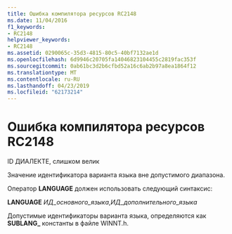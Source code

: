 ```yaml
---
title: Ошибка компилятора ресурсов RC2148
ms.date: 11/04/2016
f1_keywords:
- RC2148
helpviewer_keywords:
- RC2148
ms.assetid: 0290065c-35d3-4815-80c5-40bf7132ae1d
ms.openlocfilehash: 6d9946c20705fa14046823104455c2819fac353f
ms.sourcegitcommit: 0ab61bc3d2b6cfbd52a16c6ab2b97a8ea1864f12
ms.translationtype: MT
ms.contentlocale: ru-RU
ms.lasthandoff: 04/23/2019
ms.locfileid: "62173214"
---
```

# <a name="resource-compiler-error-rc2148"></a>Ошибка компилятора ресурсов RC2148

ID ДИАЛЕКТЕ, слишком велик

Значение идентификатора варианта языка вне допустимого диапазона.

Оператор **LANGUAGE** должен использовать следующий синтаксис:

**LANGUAGE** *ИД_основного_языка*,*ИД_дополнительного_языка*

Допустимые идентификаторы варианта языка, определяются как **SUBLANG_** константы в файле WINNT.h.